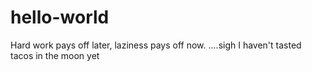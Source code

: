 # hello-world
Hard work pays off later, laziness pays off now.
....sigh
I haven't tasted tacos in the moon yet
